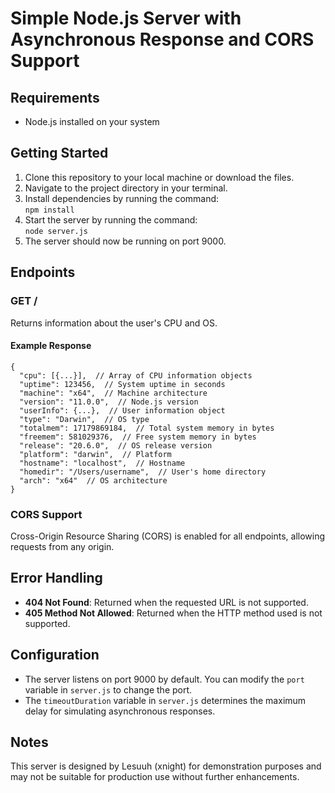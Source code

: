 <h1>Simple Node.js Server with Asynchronous Response and CORS Support</h1>
<h2>Requirements</h2>
    <ul><li>Node.js installed on your system</li></ul>
<h2>Getting Started</h2>
    <ol>
        <li>Clone this repository to your local machine or download the files.</li>
        <li>Navigate to the project directory in your terminal.</li>
        <li>Install dependencies by running the command:<br>
            <code>npm install</code>
        </li>
        <li>Start the server by running the command:<br>
            <code>node server.js</code>
        </li>
        <li>The server should now be running on port 9000.</li>
    </ol>

<h2>Endpoints</h2>
    <h3>GET /</h3>
    <p>Returns information about the user's CPU and OS.</p>
    <h4>Example Response</h4>
    <pre><code>{
  "cpu": [{...}],  // Array of CPU information objects
  "uptime": 123456,  // System uptime in seconds
  "machine": "x64",  // Machine architecture
  "version": "11.0.0",  // Node.js version
  "userInfo": {...},  // User information object
  "type": "Darwin",  // OS type
  "totalmem": 17179869184,  // Total system memory in bytes
  "freemem": 581029376,  // Free system memory in bytes
  "release": "20.6.0",  // OS release version
  "platform": "darwin",  // Platform
  "hostname": "localhost",  // Hostname
  "homedir": "/Users/username",  // User's home directory
  "arch": "x64"  // OS architecture
}</code></pre>

<h3>CORS Support</h3>
    <p>Cross-Origin Resource Sharing (CORS) is enabled for all endpoints, allowing requests from any origin.</p>

<h2>Error Handling</h2>
    <ul>
        <li><strong>404 Not Found</strong>: Returned when the requested URL is not supported.</li>
        <li><strong>405 Method Not Allowed</strong>: Returned when the HTTP method used is not supported.</li>
    </ul>

<h2>Configuration</h2>
    <ul>
        <li>The server listens on port 9000 by default. You can modify the <code>port</code> variable in <code>server.js</code> to change the port.</li>
        <li>The <code>timeoutDuration</code> variable in <code>server.js</code> determines the maximum delay for simulating asynchronous responses.</li>
    </ul>

<h2>Notes</h2>
    <p>This server is designed by Lesuuh (xnight) for demonstration purposes and may not be suitable for production use without further enhancements.</p>
